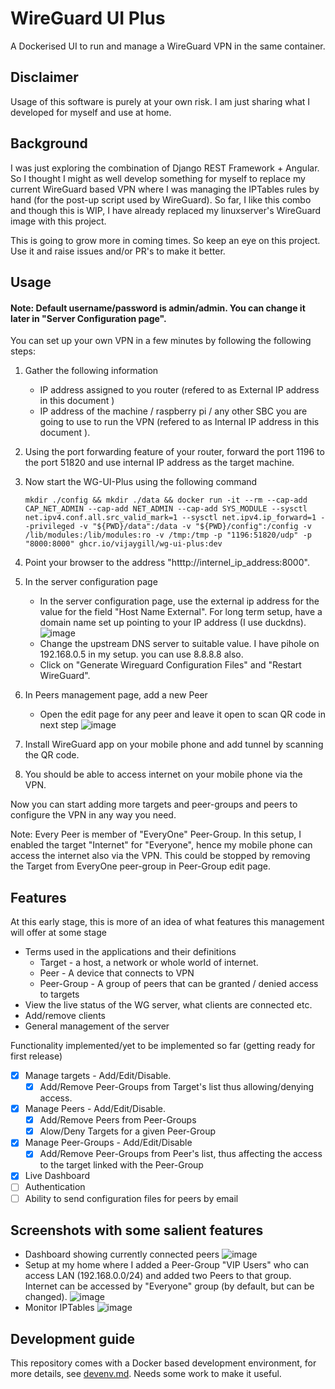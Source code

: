 # WireGuard UI Plus

A Dockerised UI to run and manage a WireGuard VPN in the same container.

## Disclaimer
Usage of this software is purely at your own risk. I am just sharing what I developed for myself and use at home.

## Background
I was just exploring the combination of Django REST Framework + Angular. So I thought I might as well develop something for myself to replace my current WireGuard based VPN where I was managing the IPTables rules by hand (for the post-up script used by WireGuard). So far, I like this combo and though this is WIP, I have already replaced my linuxserver's WireGuard image with this project.

This is going to grow more in coming times. So keep an eye on this project. Use it and raise issues and/or PR's to make it better.

## Usage
#### Note: Default username/password is admin/admin. You can change it later in "Server Configuration page".
You can set up your own VPN in a few minutes by following the following steps:
1. Gather the following information
   * IP address assigned to you router (refered to as External IP address in this document )
   * IP address of the machine / raspberry pi / any other SBC you are going to use to run the VPN (refered to as Internal IP address in this document ).
2. Using the port forwarding feature of your router, forward the port 1196 to the port 51820 and use internal IP address as the target machine.
3. Now start the WG-UI-Plus using the following command
   ```
   mkdir ./config && mkdir ./data && docker run -it --rm --cap-add CAP_NET_ADMIN --cap-add NET_ADMIN --cap-add SYS_MODULE --sysctl net.ipv4.conf.all.src_valid_mark=1 --sysctl net.ipv4.ip_forward=1 --privileged -v "${PWD}/data":/data -v "${PWD}/config":/config -v /lib/modules:/lib/modules:ro -v /tmp:/tmp -p "1196:51820/udp" -p "8000:8000" ghcr.io/vijaygill/wg-ui-plus:dev
   ```
4. Point your browser to the address "htttp://internel_ip_address:8000".
5. In the server configuration page
   * In the server configuration page, use the external ip address for the value for the field "Host Name External". For long term setup, have a domain name set up pointing to your IP address (I use duckdns).
   ![image](https://github.com/vijaygill/wg-ui-plus/assets/8999486/d224d5f1-ec8a-4a08-9c9e-783a56fb273b)
   * Change the upstream DNS server to suitable value. I have pihole on 192.168.0.5 in my setup. you can use 8.8.8.8 also.
   * Click on "Generate Wireguard Configuration Files" and "Restart WireGuard".
6. In Peers management page, add a new Peer
   * Open the edit page for any peer and leave it open to scan QR code in next step
     ![image](https://github.com/vijaygill/wg-ui-plus/assets/8999486/2851ad9b-9bfa-4b61-9aa1-0dfbdaf9d855)

7. Install WireGuard app on your mobile phone and add tunnel by scanning the QR code.
8. You should be able to access internet on your mobile phone via the VPN.

Now you can start adding more targets and peer-groups and peers to configure the VPN in any way you need.

Note: Every Peer is member of "EveryOne" Peer-Group. In this setup, I enabled the target "Internet" for "Everyone", hence my mobile phone can access the internet also via the VPN. This could be stopped by removing the Target from EveryOne peer-group in Peer-Group edit page.

## Features

At this early stage, this is more of an idea of what features this management will offer at some stage
* Terms used in the applications and their definitions
  * Target - a host, a network or whole world of internet.
  * Peer - A device that connects to VPN
  * Peer-Group - A group of peers that can be granted / denied access to targets 
* View the live status of the WG server, what clients are connected etc.
* Add/remove clients
* General management of the server

Functionality implemented/yet to be implemented so far (getting ready for first release)
- [x] Manage targets - Add/Edit/Disable.
  - [x] Add/Remove Peer-Groups from Target's list thus allowing/denying access.
- [x] Manage Peers - Add/Edit/Disable.
  - [x] Add/Remove Peers from Peer-Groups
  - [x] Alow/Deny Targets for a given Peer-Group
- [x] Manage Peer-Groups - Add/Edit/Disable
  - [x] Add/Remove Peer-Groups from Peer's list, thus affecting the access to the target linked with the Peer-Group
- [x] Live Dashboard
- [ ] Authentication
- [ ] Ability to send configuration files for peers by email

## Screenshots with some salient features
* Dashboard showing currently connected peers
  ![image](https://github.com/vijaygill/wg-ui-plus/assets/8999486/537356fa-6f67-4286-9874-37beb699807c)
* Setup at my home where I added a Peer-Group "VIP Users" who can access LAN (192.168.0.0/24) and added two Peers to that group. Internet can be accessed by "Everyone" group (by default, but can be changed).
  ![image](https://github.com/vijaygill/wg-ui-plus/assets/8999486/3ce88394-83cc-44e6-ac89-a2b85f094cb6)
* Monitor IPTables
  ![image](https://github.com/vijaygill/wg-ui-plus/assets/8999486/c30c0a0a-aee4-464b-9e28-28719232e797)


## Development guide

This repository comes with a Docker based development environment, for more details, see [devenv.md](devenv.md). Needs some work to make it useful.

